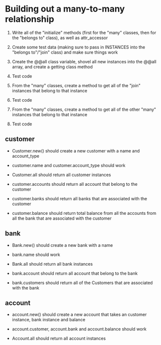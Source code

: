 # Building out a many-to-many relationship

1. Write all of the "initialize" methods (first for the "many" classes, then for the "belongs to" class), as well as attr_accessor

2. Create some test data (making sure to pass in INSTANCES into the "belongs to"/"join" class) and make sure things work

3. Create the @@all class variable, shovel all new instances into the @@all array, and create a getting class method

4. Test code

5. From the "many" classes, create a method to get all of the "join" instances that belong to that instance

6. Test code

7. From the "many" classes, create a method to get all of the other "many" instances that belong to that instance

8. Test code

## customer
- Customer.new() should create a new customer with a name and account_type

- customer.name and customer.account_type should work

- Customer.all should return all customer instances

- customer.accounts should return all account that belong to the customer

- customer.banks should return all banks that are associated with the customer

- customer.balance should return total balance from all the accounts from all the bank that are associated with the customer

## bank
- Bank.new() should create a new bank with a name

- bank.name should work

- Bank.all should return all bank instances

- bank.account should return all account that belong to the bank

- bank.customers should return all of the Customers that are associated with the bank

## account
- account.new() should create a new account that takes an customer instance, bank instance and balance

- account.customer, account.bank and account.balance should work

- Account.all should return all account instances
